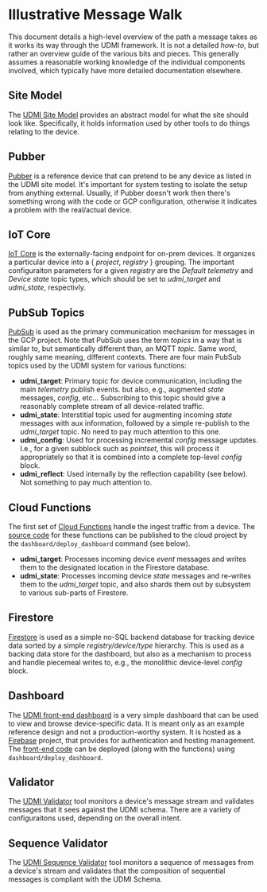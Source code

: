 # Illustrative Message Walk

This document details a high-level overview of the path a message takes as it works its way
through the UDMI framework. It is not a detailed _how-to_, but rather an overview guide
of the various bits and pieces. This generally assumes a reasonable working knowledge of the
individual components involved, which typically have more detailed documentation elsewhere.

## Site Model

The [UDMI Site Model](site_model.md) provides an abstract model for what the site should
look like. Specifically, it holds information used by other tools to do things relating to the device.

## Pubber

[Pubber](pubber.md) is a reference device that can pretend to be any device as listed in the UDMI site
model. It's important for system testing to isolate the setup from anything external. Usually,
if Pubber doesn't work then there's something wrong with the code or GCP configuration,
otherwise it indicates a problem with the real/actual device.

## IoT Core

[IoT Core](https://cloud.google.com/iot/docs/) is the externally-facing endpoint for on-prem devices.
It organizes a particular device into a {&nbsp;_project_, _registry_&nbsp;} grouping. The important
configuraiton parameters for a given _registry_ are the _Default telemetry_ and _Device state_ topic
types, which should be set to _udmi\_target_ and _udmi\_state_, respectivly.

## PubSub Topics

[PubSub](https://cloud.google.com/pubsub/docs/) is used as the primary communication mechanism for
messages in the GCP project. Note that PubSub uses the term _topics_ in a way that is similar to,
but semantically different than, an MQTT _topic_. Same word, roughly same meaning, different contexts.
There are four main PubSub topics used by the UDMI system for various functions:

* __udmi\_target__: Primary topic for device communication, including the main _telemetry_ publish events.
but also, e.g., augmented _state_ messages, _config_, etc... Subscribing to this topic should give
a reasonably complete stream of all device-related traffic.
* __udmi\_state__: Interstitial topic used for augmenting incoming _state_ messages with aux information,
followed by a simple re-publish to the _udmi\_target_ topic. No need to pay much attention to this one.
* __udmi\_config__: Used for processing incremental _config_ message updates. I.e., for a given subblock
such as _pointset_, this will process it appropriately so that it is combined into a complete top-level
_config_ block.
* __udmi\_reflect__: Used internally by the reflection capability (see below). Not something to pay much
attention to.

## Cloud Functions

The first set of [Cloud Functions](https://cloud.google.com/functions/docs/) handle the ingest traffic
from a device. The [source code](../dashboard/functions/) for these functions can be published
to the cloud project by the `dashboard/deploy_dashboard` command (see below).

* __udmi\_target__: Processes incoming device _event_ messages and writes them to the designated
location in the Firestore database. 
* __udmi\_state__: Processes incoming device _state_ messages and re-writes them to the _udmi\_target_
topic, and also shards them out by subsystem to various sub-parts of Firestore.

## Firestore

[Firestore](https://cloud.google.com/firestore/docs/) is used as a simple no-SQL backend database for
tracking device data sorted by a simple _registry/device/type_ hierarchy. This is used as a backing
data store for the dashboard, but also as a mechanism to process and handle piecemeal writes to, e.g.,
the monolithic device-level _config_ block.

## Dashboard

The [UDMI front-end dashboard](dashboard.md) is a very simple dashboard that can be used to view and
browse device-specific data.
It is meant only as an example reference design and not a production-worthy system. It is hosted as a
[Firebase](https://firebase.google.com/docs) project, that provides for authentication and hosting
management. The [front-end code](../dashboard/public/) can be deployed (along with the functions)
using `dashboard/deploy_dashboard`.

## Validator

The [UDMI Validator](validator.md) tool monitors a device's message stream and validates messages that it sees against
the UDMI schema. There are a variety of configuraitons used, depending on the overall intent.

## Sequence Validator

The [UDMI Sequence Validator](sequence_validator.md) tool monitors a sequence of messages from a device's 
stream and validates that the composition of sequential messages is compliant with the UDMI Schema.

